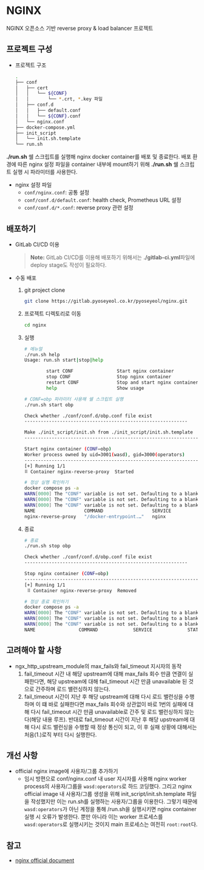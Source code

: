 # NGINX
NGINX 오픈소스 기반 reverse proxy & load balancer 프로젝트

## 프로젝트 구성
- 프로젝트 구조

    ``` bash
    .
    ├── conf
    │   ├── cert
    │   │   └── ${CONF}
    │   │       └── *.crt, *.key 파일
    │   ├── conf.d
    │   │   ├── default.conf
    │   │   └── ${CONF}.conf
    │   └── nginx.conf
    ├── docker-compose.yml
    ├── init_script
    │   └── init.sh.template
    └── run.sh
    ```
**./run.sh** 쉘 스크립트를 실행해 nginx docker container를 배포 및 종료한다. 배포 환경에 따른 nginx 설정 파일을 container 내부에 mount하기 위해 **./run.sh** 쉘 스크립트 실행 시 파라미터를 사용한다.

- nginx 설정 파일
    - `conf/nginx.conf`: 공통 설정
    - `conf/conf.d/default.conf`: health check, Prometheus URL 설정
    - `conf/conf.d/*.conf`: reverse proxy 관련 설정
## 배포하기
- GitLab CI/CD 이용
    >**Note:** GitLab CI/CD를 이용해 배포하기 위해서는 **./gitlab-ci.yml**파일에 deploy stage도 작성이 필요하다.

- 수동 배포
    1. git project clone

        ``` bash
        git clone https://gitlab.pyoseyeol.co.kr/pyoseyeol/nginx.git
        ```
    2. 프로젝트 디렉토리로 이동
        ``` bash
        cd nginx
        ```
    3. 실행
        ``` bash
        # 메뉴얼
        ./run.sh help
        Usage: run.sh start|stop|help

                start CONF                Start nginx container
                stop CONF                 Stop nginx container
                restart CONF              Stop and start nginx container
                help                      Show usage

        # CONF=obp 파라미터 사용해 쉘 스크립트 실행
        ./run.sh start obp

        Check whether ./conf/conf.d/obp.conf file exist
        ------------------------------------------------------------

        Make ./init_script/init.sh from ./init_script/init.sh.template
        ----------------------------------------------------------------

        Start nginx container (CONF=obp)
        Worker process owned by uid=3001(wasd), gid=3000(operators)
        ----------------------------------------------------------------
        [+] Running 1/1
        ⠿ Container nginx-reverse-proxy  Started 

        # 정상 실행 확인하기
        docker compose ps -a
        WARN[0000] The "CONF" variable is not set. Defaulting to a blank string. 
        WARN[0000] The "CONF" variable is not set. Defaulting to a blank string. 
        WARN[0000] The "CONF" variable is not set. Defaulting to a blank string. 
        NAME                  COMMAND                  SERVICE             STATUS              PORTS
        nginx-reverse-proxy   "/docker-entrypoint.…"   nginx               running (healthy)
        ```
    4. 종료
        ``` bash
        # 종료
        ./run.sh stop obp
        
        Check whether ./conf/conf.d/obp.conf file exist
        ------------------------------------------------------------
        
        Stop nginx container (CONF=obp)
        ----------------------------------------------------------------
        [+] Running 1/1
         ⠿ Container nginx-reverse-proxy  Removed

        # 정상 종료 확인하기
        docker compose ps -a
        WARN[0000] The "CONF" variable is not set. Defaulting to a blank string. 
        WARN[0000] The "CONF" variable is not set. Defaulting to a blank string. 
        WARN[0000] The "CONF" variable is not set. Defaulting to a blank string. 
        NAME                COMMAND             SERVICE             STATUS              PORTS
        ```

## 고려해야 할 사항
- ngx_http_upstream_module의 max_fails와 fail_timeout 지시자의 동작
    1. fail_timeout 시간 내 해당 upstream에 대해 max_fails 회수 만큼 연결이 실패한다면, 해당 upstream에 대해 fail_timeout 시간 만큼 unavailable 된 것으로 간주하며 로드 밸런싱하지 않는다.
    2. fail_timeout 시간이 지난 후 해당 upstream에 대해 다시 로드 밸런싱을 수행하며 이 떄 바로 실패한다면 max_fails 회수와 상관없이 바로 1번의 실패에 대해 다시 fail_timeout 시간 만큼 unavailable로 간주 및 로드 밸런싱하지 않는다(해당 내용 루프). 반대로 fail_timeout 시간이 지난 후 해당 upstream에 대해 다시 로드 밸런싱을 수행할 때 정상 통신이 되고, 이 후 실패 상황에 대해서는 처음(1.)로직 부터 다시 실행한다.

## 개선 사항
- official nginx image에 사용자/그룹 추가하기
    - 임시 방편으로 conf/nginx.conf 내 user 지시자를 사용해 nginx worker process의 사용자/그룹을 `wasd:operators`로 하드 코딩했다. 그리고 nginx official image 내 사용자/그룹 생성을 위해 init_script/init.sh.template 파일을 작성했지만 이는 run.sh를 실행하는 사용자/그룹을 이용한다. 그렇기 때문에 `wasd:operators`가 아닌 계정을 통해 /run.sh을 실행시키면 nginx container 실행 시 오류가 발생한다. 뿐만 아니라 이는 worker 프로세스를 `wasd:operators`로 실행시키는 것이지 main 프로세스는 여전히 `root:root`다.


## 참고
- [nginx official document](https://docs.nginx.com)